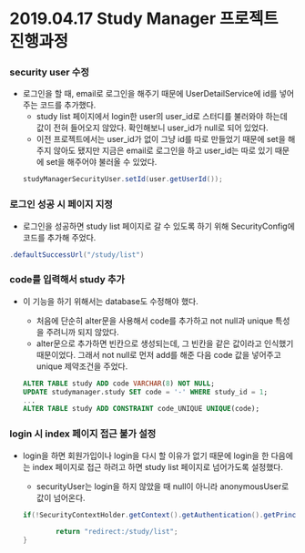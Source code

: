 # 2019.04.17 Study Manager 프로젝트 진행과정

### security user 수정
- 로그인을 할 때, email로 로그인을 해주기 때문에 UserDetailService에 id를 넣어주는 코드를 추가했다.
    * study list 페이지에서 login한 user의 user_id로 스터디를 불러와야 하는데 값이 전혀 들어오지 않았다. 확인해보니 user_id가 null로 되어 있었다.
    * 이전 프로젝트에서는 user_id가 없이 그냥 id를 따로 만들었기 때문에 set을 해주지 않아도 됐지만 지금은 email로 로그인을 하고 user_id는 따로 있기 때문에 set을 해주어야 불러올 수 있었다.
  ```java
  studyManagerSecurityUser.setId(user.getUserId());
  ```

### 로그인 성공 시 페이지 지정
- 로그인을 성공하면 study list 페이지로 갈 수 있도록 하기 위해 SecurityConfig에 코드를 추가해 주었다.
```java
.defaultSuccessUrl("/study/list")
```

### code를 입력해서 study 추가
- 이 기능을 하기 위해서는 database도 수정해야 했다.
    * 처음에 단순히 alter문을 사용해서 code를 추가하고 not null과 unique 특성을 주려니까 되지 않았다.
    * alter문으로 추가하면 빈칸으로 생성되는데, 그 빈칸을 같은 값이라고 인식했기 때문이었다. 그래서 not null로 먼저 add를 해준 다음 code 값을 넣어주고 unique 제약조건을 주었다.
    
    ```sql
    ALTER TABLE study ADD code VARCHAR(8) NOT NULL;
    UPDATE studymanager.study SET code = '-' WHERE study_id = 1;
    ...
    ALTER TABLE study ADD CONSTRAINT code_UNIQUE UNIQUE(code);

    ```

### login 시 index 페이지 접근 불가 설정
- login을 하면 회원가입이나 login을 다시 할 이유가 없기 때문에 login을 한 다음에는 index 페이지로 접근 하려고 하면 study list 페이지로 넘어가도록 설정했다.
    * securityUser는 login을 하지 않았을 때 null이 아니라 anonymousUser로 값이 넘어온다.

    ```java
    if(!SecurityContextHolder.getContext().getAuthentication().getPrincipal().equals("anonymousUser")){
        
            return "redirect:/study/list";
    }

    ```
